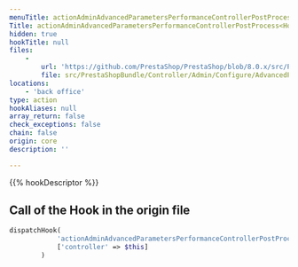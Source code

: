 ```yaml
---
menuTitle: actionAdminAdvancedParametersPerformanceControllerPostProcess<HookName>Before
Title: actionAdminAdvancedParametersPerformanceControllerPostProcess<HookName>Before
hidden: true
hookTitle: null
files:
    -
        url: 'https://github.com/PrestaShop/PrestaShop/blob/8.0.x/src/PrestaShopBundle/Controller/Admin/Configure/AdvancedParameters/PerformanceController.php'
        file: src/PrestaShopBundle/Controller/Admin/Configure/AdvancedParameters/PerformanceController.php
locations:
    - 'back office'
type: action
hookAliases: null
array_return: false
check_exceptions: false
chain: false
origin: core
description: ''

---
```


{{% hookDescriptor %}}

## Call of the Hook in the origin file

```php
dispatchHook(
            'actionAdminAdvancedParametersPerformanceControllerPostProcess' . $hookName . 'Before',
            ['controller' => $this]
        )
```
